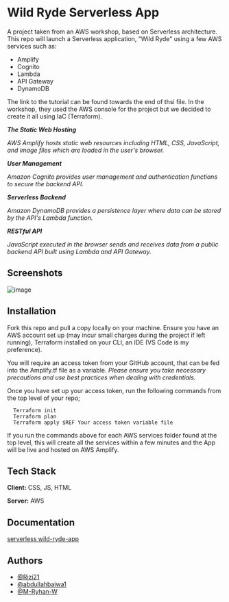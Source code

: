 
# Wild Ryde Serverless App

A project taken from an AWS workshop, based on Serverless architecture. This repo will launch a Serverless application, "Wild Ryde" using a few AWS services such as:

- Amplify
- Cognito
- Lambda
- API Gateway
- DynamoDB

The link to the tutorial can be found towards the end of thsi file. In the workshop, they used the AWS console for the project but we decided to create it all using IaC (Terraform).

***The Static Web Hosting***

_AWS Amplify hosts static web resources including HTML, CSS, JavaScript, and image files which are loaded in the user's browser._

***User Management*** 

_Amazon Cognito provides user management and authentication functions to secure the backend API._

***Serverless Backend***

_Amazon DynamoDB provides a persistence layer where data can be stored by the API's Lambda function._

***RESTful API***

_JavaScript executed in the browser sends and receives data from a public backend API built using Lambda and API Gateway._

## Screenshots

![image](https://github.com/Rizi21/serverless-project-final/assets/93591225/75986c46-a779-4e7c-a3b7-7a0cc00cbd5a)


## Installation

Fork this repo and pull a copy locally on your machine. Ensure you have an AWS account set up (may incur small charges during the project if left running), Terraform installed on your CLI, an IDE (VS Code is my preference).

You will require an access token from your GitHub account, that can be fed into the Amplify.tf file as a variable. _Please ensure you take necessary precautions and use best practices when dealing with credentials._

Once you have set up your access token, run the following commands from the top level of your repo;


```hcl
  Terraform init
  Terraform plan
  Terraform apply $REF Your access token variable file
```

If you run the commands above for each AWS services folder found at the top level, this will create all the services within a few minutes and the App will be live and hosted on AWS Amplify.
    
## Tech Stack

**Client:** CSS, JS, HTML

**Server:** AWS


## Documentation

[serverless wild-ryde-app](https://aws.amazon.com/getting-started/hands-on/build-serverless-web-app-lambda-apigateway-s3-dynamodb-cognito/)



## Authors

- [@Rizi21](https://www.github.com/octokatherine)
- [@abdullahbajwa1](https://github.com/abdullahbajwa1)
- [@M-Ryhan-W](https://github.com/M-Ryhan-W)
